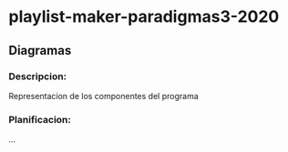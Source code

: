# playlist-maker-paradigmas3-2020
## Diagramas
### Descripcion:
Representacion de los componentes del programa

### Planificacion:
...